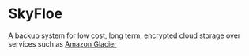 SkyFloe
=======

A backup system for low cost, long term, encrypted cloud storage over services such as [Amazon Glacier](http://aws.amazon.com/glacier/)
